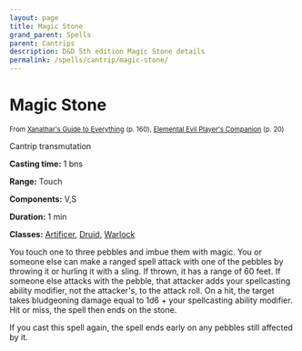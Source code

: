 ```yaml
---
layout: page
title: Magic Stone
grand_parent: Spells
parent: Cantrips 
description: D&D 5th edition Magic Stone details
permalink: /spells/cantrip/magic-stone/
---
```


# Magic Stone

<small>From <a target="_blank" href="https://dnd.wizards.com/products/tabletop-games/rpg-products/xanathars-guide-everything">Xanathar's Guide to Everything</a> (p. 160), <a target="_blank" href="https://dnd.wizards.com/products/tabletop-games/rpg-products/player%E2%80%99s-companion">Elemental Evil Player's Companion</a> (p. 20)</small>


Cantrip transmutation

**Casting time:** 1 bns

**Range:** Touch

**Components:** V,S 

**Duration:** 1 min

**Classes:** [Artificer](/classes/artificer/), [Druid](/classes/druid/), [Warlock](/classes/warlock/)

You touch one to three pebbles and imbue them with magic. You or someone else can make a ranged spell attack with one of the pebbles by throwing it or hurling it with a sling. If thrown, it has a range of 60 feet. If someone else attacks with the pebble, that attacker adds your spellcasting ability modifier, not the attacker's, to the attack roll. On a hit, the target takes bludgeoning damage equal to 1d6 + your spellcasting ability modifier. Hit or miss, the spell then ends on the stone.

   If you cast this spell again, the spell ends early on any pebbles still affected by it.
